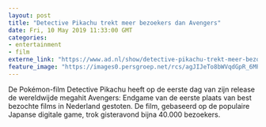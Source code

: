 ```yaml
---
layout: post
title: "Detective Pikachu trekt meer bezoekers dan Avengers"
date: Fri, 10 May 2019 11:33:00 GMT
categories: 
- entertainment 
- film 
externe_link: "https://www.ad.nl/show/detective-pikachu-trekt-meer-bezoekers-dan-avengers~af1a75bd/"
feature_image: "https://images0.persgroep.net/rcs/agJIJeTo8bWVqdGpR_6MPGVEmek/diocontent/146867555/_fitwidth/400/?appId=21791a8992982cd8da851550a453bd7f&quality=0.7"
---
```


De Pokémon-film Detective Pikachu heeft op de eerste dag van zijn release de wereldwijde megahit Avengers: Endgame van de eerste plaats van best bezochte films in Nederland gestoten. De film, gebaseerd op de populaire Japanse digitale game, trok gisteravond bijna 40.000 bezoekers.
